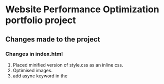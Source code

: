 # Website Performance Optimization portfolio project

## Changes made to the project
### Changes in index.html
1. Placed minified version of style.css as an inline css.
2. Optimised images.
3. add async keyword in the <script> tag
    ```
    <script async src="https://www.google-analytics.com/analytics.js">
    </script> <script async src="js/perfmatters.js"></script>
    ```
4. Used webfont for loading the font
    ```<script>
        WebFont.load({google:{families: ['Open+Sans:400,700']}});
        </script>
5. Minified css and js used.
6. Added style="width: 100px; height: 50px;" for each image
7. used media property to not consider print.css when not printing
    ```<link href="css/style.css" rel="stylesheet" media="print"> ```

### Changes in main.js (frontend-mobile-portfolio/views/js/main.js)
1.Deleted determineDx function which was a cause of Forced Reflow and Modified changePizzaSizes function as below
  ```
  Iterates through pizza elements on the page and changes their widths
  function changePizzaSizes(size) {

    switch(size) {
        case "1":
          newwidth= 25;
          break;
        case "2":
          newwidth = 33.3;
          break;
        case "3":
          newwidth = 50;
          break;
        default:
          console.log("bug in sizeSwitcher");
      }

    var randomPizzas =  document.querySelectorAll(".randomPizzaContainer");

    for (var i = 0; i<randomPizzas.length; i++) {
        randomPizzas[i].style.width=newwidth+"%";
     }
  }
  ```
2. updatePositions function is chaged as below
  ```
  function updatePositions() {
  frame++;
  window.performance.mark("mark_start_frame");

  var items = document.querySelectorAll('.mover');
  // taking expression that uses layout properties outside the forloop.
  //-- Intialize a variable len to item.length
  var len = items.length;
  //-- Doing Layout read at once and the style write in a batch (loop)
  var scrollTop = (document.body.scrollTop / 1250);
  for (var i = 0; i < len; i++) {
    var phase = Math.sin( scrollTop + (i % 5));
    items[i].style.left = items[i].basicLeft + 100 * phase + 'px';
  }
  ```
3. Made a varibale movingPizza outside the forloop
  `var movingPizza = document.getElementById("movingPizzas1");`
4. Changed the number of loop iterations from 200 to 24 (multiple of 8 i.e no. of columns)
  `for (var i = 0; i < 24; i++) { ... } `
  5. Whenever to access an element by Id used getElementById instead of querySelector.



